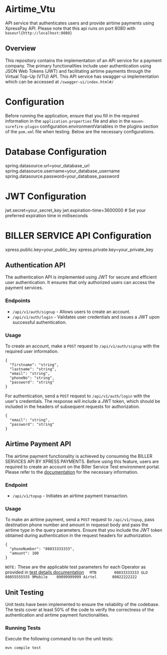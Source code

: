 # Airtime_Vtu
API service that authenticates users and provide airtime payments using XpressPay API. Please note that this api runs on port 8080 with `baseurl{http://localhost:8080}`

## Overview

This repository contains the implementation of an API service for a payment company. The primary functionalities include user authentication using JSON Web Tokens (JWT) and facilitating airtime payments through the Virtual Top-Up (VTU) API. This API service has swagger-ui implementation which can be accessed at `/swagger-ui/index.html#/`

# Configuration

Before running the application, ensure that you fill in the required information in the `application.properties` file and also in the `maven-surefire-plugin` configuration.environmentVariables in the plugins section of the `pom.xml` file when testing. Below are the necessary configurations.

# Database Configuration
spring.datasource.url=your_database_url
spring.datasource.username=your_database_username
spring.datasource.password=your_database_password

# JWT Configuration
jwt.secret=your_secret_key
jwt.expiration-time=3600000 # Set your preferred expiration time in milliseconds

# BILLER SERVICE API Configuration
xpress.public.key=your_public_key
xpress.private.key=your_private_key

## Authentication API

The authentication API is implemented using JWT for secure and efficient user authentication. It ensures that only authorized users can access the payment services.

### Endpoints

- `/api/v1/auth/signup` - Allows users to create an account.
- `/api/v1/auth/login` - Validates user credentials and issues a JWT upon successful authentication.

### Usage

To create an account, make a `POST` request to `/api/v1/auth/signup` with the required user information.
```
{
  "firstname": "string",
  "lastname": "string",
  "email": "string",
  "phoneNo": "string",
  "password": "string"
}
```
For authentication, send a `POST` request to `/api/v1/auth/login` with the user's credentials. The response will include a JWT token, which should be included in the headers of subsequent requests for authorization.
```
{
  "email": "string",
  "password": "string"
}
```

## Airtime Payment API

The airtime payment functionality is achieved by consuming the BILLER SERVICES API BY XPRESS PAYMENTS. Before using this feature, users are required to create an account on the Biller Service Test environment portal. Please refer to the [documentation](https://docsbillerservices.xpresspayments.com) for the necessary information.

### Endpoint

- `/api/v1/topup` - Initiates an airtime payment transaction.

### Usage

To make an airtime payment, send a `POST` request to `/api/v1/topup`, pass destination phone number and amount in requesst body and pass the airtime type in the query parameters. Ensure that you include the JWT token obtained during authentication in the request headers for authorization.
```
{
  "phoneNumber": "08033333333",
  "amount": 100
}
```
`NOTE:` These are the applicable test parameters for each Operator as provided in [test details documentation](https://xpresspayments-my.sharepoint.com/:x:/p/jeremiah_ayeni/EUbdilIACpFGjAoNdhZfUAkB9BohaFemh0Hh780dtobjwg?rtime=m8lRQsIP3Eg)
`  MTN	      08033333333
   GLO	      08055555555
   9Mobile	  09099999999
   Airtel	    08022222222`

## Unit Testing

Unit tests have been implemented to ensure the reliability of the codebase. The tests cover at least 50% of the code to verify the correctness of the authentication and airtime payment functionalities.

### Running Tests

Execute the following command to run the unit tests:

```bash
mvn compile test
```



